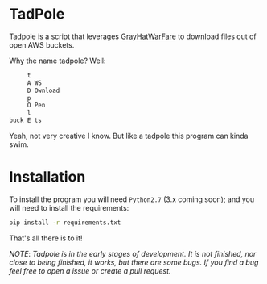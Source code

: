 # TadPole

Tadpole is a script that leverages [GrayHatWarFare]("https://buckets.grayhatwarfare.com") to download files out of open AWS buckets. 

Why the name tadpole? Well:
```bash
     t
     A WS
     D Ownload
     p 
     O Pen
     l 
buck E ts 
```

Yeah, not very creative I know. But like a tadpole this program can kinda swim.

# Installation

To install the program you will need `Python2.7` (3.x coming soon); and you will need to install the requirements:
```bash
pip install -r requirements.txt
```
That's all there is to it!

_NOTE_: _Tadpole is in the early stages of development. It is not finished, nor close to being finished, it works, but there are some bugs. If you find a bug feel free to open a issue or create a pull request._ 

